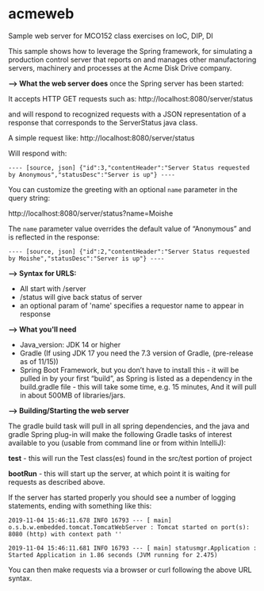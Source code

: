 # acmeweb
Sample web server for MCO152 class exercises on IoC, DIP, DI

This sample shows how to leverage the Spring framework, for simulating a production control server that reports on 
and manages other manufactoring servers, machinery and processes at the Acme Disk Drive company.

**--> What the web server does** once the Spring server has been started:

It accepts HTTP GET requests such as:
    http://localhost:8080/server/status

and will respond to recognized requests with a JSON representation of a response that corresponds to the ServerStatus java class.

A simple request like:
    http://localhost:8080/server/status

Will respond with:

`---- [source, json]
{"id":3,"contentHeader":"Server Status requested by Anonymous","statusDesc":"Server is up"}
----`

You can customize the greeting with an optional `name` parameter in the query string:

http://localhost:8080/server/status?name=Moishe

The `name` parameter value overrides the default value of “Anonymous” and is reflected in the response:

`---- [source, json]
{"id":2,"contentHeader":"Server Status requested by Moishe","statusDesc":"Server is up"}
----`

**--> Syntax for URLS:**
*    All start with /server
*    /status  will give back status of server
*    an optional param of 'name' specifies a requestor name to appear in response

**--> What you'll need**

* Java_version: JDK 14 or higher
* Gradle (If using JDK 17 you need the 7.3 version of Gradle, (pre-release as of 11/15))
* Spring Boot Framework, but you don’t have to install this - it will be pulled in by your first “build”, as Spring is listed as a dependency in the build.gradle file - this will take some time, e.g. 15 minutes,
And it will pull in about 500MB of libraries/jars.
  
**--> Building/Starting the web server**

The gradle build task will pull in all spring dependencies, and the java and gradle Spring plug-in will make the following Gradle tasks of interest available to you (usable from command line or from within IntelliJ):

**test** - this will run the Test class(es) found in the src/test portion of project 

**bootRun** - this will start up the server, at which point it is waiting for requests as described above.

If the server has started properly you should see a number of logging statements, ending with something like this:

`2019-11-04 15:46:11.678 INFO 16793 --- [ main] o.s.b.w.embedded.tomcat.TomcatWebServer : Tomcat started on port(s): 8080 (http) with context path ''`

`2019-11-04 15:46:11.681 INFO 16793 --- [ main] statusmgr.Application : Started Application in 1.86 seconds (JVM running for 2.475)`

You can then make requests via a browser or curl following the above URL syntax.

